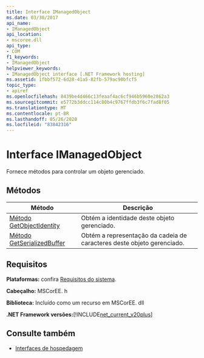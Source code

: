 ```yaml
---
title: Interface IManagedObject
ms.date: 03/30/2017
api_name:
- IManagedObject
api_location:
- mscoree.dll
api_type:
- COM
f1_keywords:
- IManagedObject
helpviewer_keywords:
- IManagedObject interface [.NET Framework hosting]
ms.assetid: 1fbbf572-6d28-41a5-82fb-579ac90bfcf5
topic_type:
- apiref
ms.openlocfilehash: 8439be4d466c13feaaf4ac6cf946b5960e2862a3
ms.sourcegitcommit: e5772b3ddcc114c80b4c9767ffdb3f6c7fad8f05
ms.translationtype: MT
ms.contentlocale: pt-BR
ms.lasthandoff: 05/26/2020
ms.locfileid: "83842316"
---
```

# <a name="imanagedobject-interface"></a>Interface IManagedObject
Fornece métodos para controlar um objeto gerenciado.  
  
## <a name="methods"></a>Métodos  
  
|Método|Descrição|  
|------------|-----------------|  
|[Método GetObjectIdentity](imanagedobject-getobjectidentity-method.md)|Obtém a identidade deste objeto gerenciado.|  
|[Método GetSerializedBuffer](imanagedobject-getserializedbuffer-method.md)|Obtém a representação da cadeia de caracteres deste objeto gerenciado.|  
  
## <a name="requirements"></a>Requisitos  
 **Plataformas:** confira [Requisitos do sistema](../../get-started/system-requirements.md).  
  
 **Cabeçalho:** MSCorEE. h  
  
 **Biblioteca:** Incluído como um recurso em MSCorEE. dll  
  
 **.NET Framework versões:**[!INCLUDE[net_current_v20plus](../../../../includes/net-current-v20plus-md.md)]  
  
## <a name="see-also"></a>Consulte também

- [Interfaces de hospedagem](hosting-interfaces.md)
